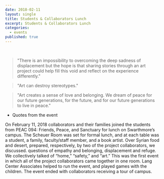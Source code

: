 ```yaml
---
date: 2018-02-11
layout: single
title: Students & Collaborators Lunch
excerpt: Students & Collaborators Lunch
categories:
  - events
published: true
---
```

<br/>

> "There is an impossibility to overcoming the deep sadness of displacement but the hope is that sharing stories through an art project could help fill this void and reflect on the experience differently."

> "Art can destroy stereotypes."

> "Art creates a sense of love and belonging. We dream of peace for our future generations, for the future, and for our future generations to live in peace."

- Quotes from the event

On February 11, 2018 collaborators and their families joined the students from PEAC 094: Friends, Peace, and Sanctuary for lunch on Swarthmore’s campus. The Scheuer Room was set for formal lunch, and at each table was a student, a family, faculty/staff member, and a book artist. Over Syrian food and desert, prepared, respectively, by two of the project collaborators, we discussed. questions of empathy and belonging, displacement and refuge. We collectively talked of “home,” “safety,” and “art.” This was the first event in which all of the project collaborators came together in one room. Lang Center Associates helped to run the event, and played games with the children. The event ended with collaborators receiving a tour of campus.  
